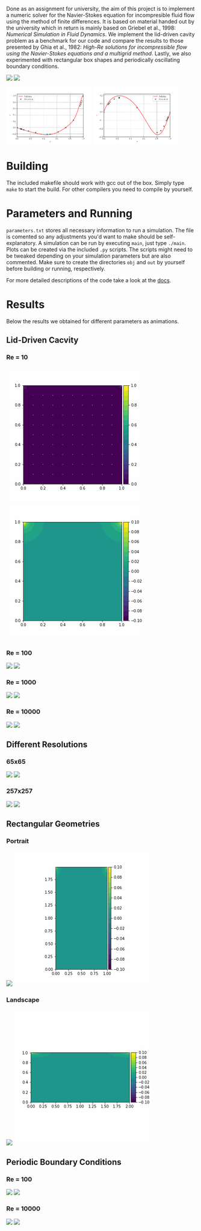 Done as an assignment for university, the aim of this project is to implement a numeric solver for the Navier-Stokes equation for incompresible fluid flow using the method of finite differences. It is based on material handed out by the university which in return is mainly based on Griebel et al., 1998: *Numerical Simulation in Fluid Dynamics*. We implement the lid-driven cavity problem as a benchmark for our code and compare the results to those presented by Ghia et al., 1982: *High-Re solutions for incompressible flow using the Navier-Stokes equations and a multigrid method*. Lastly, we also experimented with rectangular box shapes and periodically oscillating boundary conditions.

![](media/flow_100.gif)
![](media/pressure_100.gif)

<img width="45%" src="media/ghia_u.png"> <img width="45%" src="media/ghia_v.png">

# Building

The included makefile should work with gcc out of the box. Simply type `make` to start the build. For other compilers you need to compile by yourself.

# Parameters and Running

`parameters.txt` stores all necessary information to run a simulation. The file is comented so any adjustments you'd want to make should be self-explanatory. A simulation can be run by executing `main`, just type `./main`. Plots can be created via the included `.py` scripts. The scripts might need to be tweaked depending on your simulation parameters but are also commented. Make sure to create the directories `obj` and `out` by yourself before building or running, respectively.

For more detailed descriptions of the code take a look at the [docs](https://captainproton42.github.io/NavierStokes/).

# Results

Below the results we obtained for different parameters as animations.

## Lid-Driven Cacvity

### Re = 10

![](media/flow_10.gif)
![](media/pressure_10.gif)

### Re = 100

![](media/flow_100.gif)
![](media/pressure_100.gif)

### Re = 1000

![](media/flow_1000.gif)
![](media/pressure_1000.gif)

### Re = 10000

![](media/flow_10000.gif)
![](media/pressure_10000.gif)

## Different Resolutions

### 65x65

![](media/flow_10000_x65.gif)
![](media/pressure_10000_x65.gif)

### 257x257

![](media/flow_10000_x257.gif)
![](media/pressure_10000_x257.gif)

## Rectangular Geometries

### Portrait

![](media/flow_10000_portrait.gif)
![](media/pressure_10000_portrait.gif)

### Landscape

![](media/flow_10000_landscape.gif)
![](media/pressure_10000_landscape.gif)

## Periodic Boundary Conditions

### Re = 100

![](media/flow_100_f1.gif)
![](media/pressure_100_f1.gif)

### Re = 10000

![](media/flow_10000_f1.gif)
![](media/pressure_10000_f1.gif)
